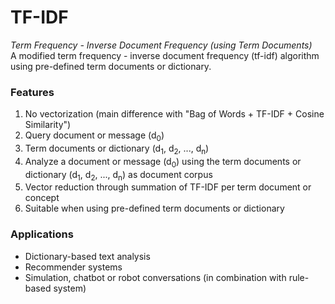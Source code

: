 # TF-IDF
<em>Term Frequency - Inverse Document Frequency (using Term Documents)</em><br />
A modified term frequency - inverse document frequency (tf-idf) algorithm using pre-defined term documents or dictionary.

### Features
<ol>
  <li>No vectorization (main difference with "Bag of Words + TF-IDF + Cosine Similarity")</li>
  <li>Query document or message (d<sub>0</sub>)</li>
  <li>Term documents or dictionary (d<sub>1</sub>, d<sub>2</sub>, ..., d<sub>n</sub>)</li>
  <li>Analyze a document or message (d<sub>0</sub>) using the term documents or dictionary (d<sub>1</sub>, d<sub>2</sub>, ..., d<sub>n</sub>) as document corpus</li>
  <li>Vector reduction through summation of TF-IDF per term document or concept</li>
  <li>Suitable when using pre-defined term documents or dictionary</li>
</ol>

### Applications
<ul>
  <li>Dictionary-based text analysis</li>
  <li>Recommender systems</li>
  <li>Simulation, chatbot or robot conversations (in combination with rule-based system)</li>
</ul>

